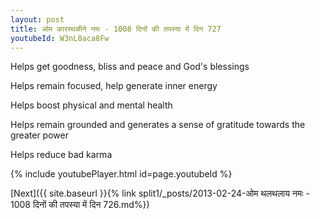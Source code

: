 ```yaml
---
layout: post
title: ओम कारस्थळीने नमः - 1008 दिनों की तपस्या में दिन 727
youtubeId: W3nL8aca8Fw
---
```

 
 
Helps get goodness, bliss and peace and God's blessings
 
Helps remain focused, help generate inner energy 
 
Helps boost physical and mental health 
 
Helps remain grounded and generates a sense of gratitude towards the greater power 
 
Helps reduce bad karma
 
 
 
 


{% include youtubePlayer.html id=page.youtubeId %}
 
[Next]({{ site.baseurl }}{% link  split1/_posts/2013-02-24-ओम थलथलाय नमः - 1008 दिनों की तपस्या में दिन 726.md%})
 
